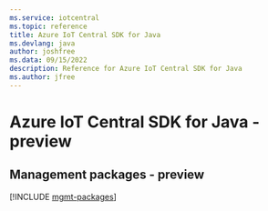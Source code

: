 ```yaml
---
ms.service: iotcentral
ms.topic: reference
title: Azure IoT Central SDK for Java
ms.devlang: java
author: joshfree
ms.data: 09/15/2022
description: Reference for Azure IoT Central SDK for Java
ms.author: jfree
---
```

# Azure IoT Central SDK for Java - preview

## Management packages - preview
[!INCLUDE [mgmt-packages](iot-central-mgmt-index.md)]
